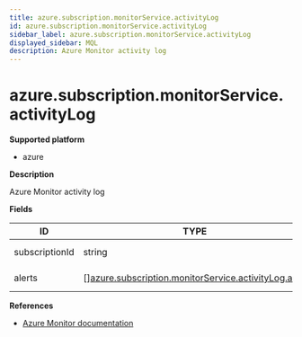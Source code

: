 ```yaml
---
title: azure.subscription.monitorService.activityLog
id: azure.subscription.monitorService.activityLog
sidebar_label: azure.subscription.monitorService.activityLog
displayed_sidebar: MQL
description: Azure Monitor activity log
---
```


# azure.subscription.monitorService.activityLog

**Supported platform**

- azure

**Description**

Azure Monitor activity log

**Fields**

| ID             | TYPE                                                                                                                    | DESCRIPTION                 |
| -------------- | ----------------------------------------------------------------------------------------------------------------------- | --------------------------- |
| subscriptionId | string                                                                                                                  | Subscription identifier     |
| alerts         | &#91;&#93;[azure.subscription.monitorService.activityLog.alert](azure.subscription.monitorservice.activitylog.alert.md) | List of activity log alerts |

**References**

- [Azure Monitor documentation](https://learn.microsoft.com/en-us/azure/azure-monitor/)
